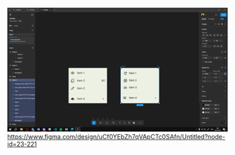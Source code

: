 ![Скріншот](image/Снимок%20экрана%20(1531).png)  
https://www.figma.com/design/uCf0YEbZh7qVApCTc0SAfn/Untitled?node-id=23-221
